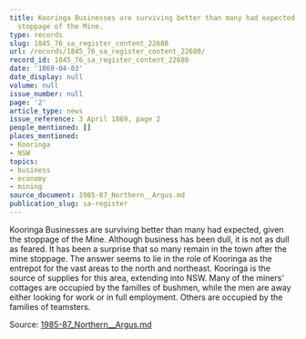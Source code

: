 ```yaml
---
title: Kooringa Businesses are surviving better than many had expected, given the
  stoppage of the Mine.
type: records
slug: 1845_76_sa_register_content_22680
url: /records/1845_76_sa_register_content_22680/
record_id: 1845_76_sa_register_content_22680
date: '1869-04-03'
date_display: null
volume: null
issue_number: null
page: '2'
article_type: news
issue_reference: 3 April 1869, page 2
people_mentioned: []
places_mentioned:
- Kooringa
- NSW
topics:
- business
- economy
- mining
source_document: 1985-87_Northern__Argus.md
publication_slug: sa-register
---
```


Kooringa Businesses are surviving better than many had expected, given the stoppage of the Mine.  Although business has been dull, it is not as dull as feared.  It has been a surprise that so many remain in the town after the mine stoppage.  The answer seems to lie in the role of Kooringa as the entrepot for the vast areas to the north and northeast.  Kooringa is the source of supplies for this area, extending into NSW.  Many of the miners’ cottages are occupied by the familles of bushmen, while the men are away either looking for work or in full employment.  Others are occupied by the families of teamsters.

Source: [1985-87_Northern__Argus.md](/downloads/markdown/1985-87_Northern__Argus.md)
